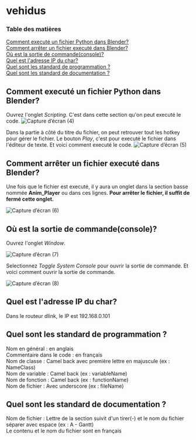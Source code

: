 # vehidus

### Table des matières  
[Comment executé un fichier Python dans Blender?](#header1)  
[Comment arrêter un fichier executé dans Blender?](#header2)   
[Où est la sortie de commande(console)?](#header3)    
[Quel est l'adresse IP du char?](#header4)    
[Quel sont les standard de programmation ?](#header5)    
[Quel sont les standard de documentation ?](#header6)    

<a name="header1"/>

## Comment executé un fichier Python dans Blender?
Ouvrez l'onglet _Scripting_. C'est dans cette section qu'on peut executé le code.
![Capture d’écran (4)](https://user-images.githubusercontent.com/56097666/138791605-bd43bd61-ea5f-447b-8f06-8492f32e7572.png)

Dans la partie à côté du titre du fichier, on peut retrouver tout les hotkey pour gérer le fichier. Le bouton _Play_, c'est pour executé le fichier dans l'éditeur de texte. Et voici comment executé le code.
![Capture d’écran (5)](https://user-images.githubusercontent.com/56097666/138791633-7465707a-e75f-45c5-8d4d-f9a2439948c2.png)

<a name="header2"/>

## Comment arrêter un fichier executé dans Blender?
Une fois que le fichier est executé, il y aura un onglet dans la section basse nommée **Anim_Player** ou dans ces lignes. **Pour arrêter le fichier, il suffit de fermé cette onglet.**

![Capture d’écran (6)](https://user-images.githubusercontent.com/56097666/138791644-45fb28aa-473c-465b-a21a-3443319de06c.png)

<a name="header3"/>

## Où est la sortie de commande(console)?
Ouvrez l'onglet _Window_.  

![Capture d’écran (7)](https://user-images.githubusercontent.com/56097666/138793011-cfe2c4bc-a349-411a-9036-6b7921be1b07.png)

Selectionnez _Toggle System Console_ pour ouvrir la sortie de commande. Et voici comment ouvrir la sortie de commande.

![Capture d’écran (8)](https://user-images.githubusercontent.com/56097666/138791778-ffb19423-60dd-457c-984b-22f09dd5850a.png)

<a name="header4"/>

## Quel est l'adresse IP du char?
Dans le routeur dlink, le IP est 192.168.0.101

<a name="header5"/>

## Quel sont les standard de programmation ?

Nom en général : en anglais\
Commentaire dans le code : en français\
Nom de classe : Camel back avec première lettre en majuscule (ex : NameClass)\
Nom de variable : Camel back (ex : variableName)\
Nom de fonction : Camel back (ex : functionName)\
Nom de fichier : Avec underscore (ex : fileName)

<a name="header6"/>

## Quel sont les standard de documentation ?

Nom de fichier : Lettre de la section suivit d'un tirer(-) et le nom du fichier séparer avec espace (ex : A - Gantt)\
Le contenu et le nom du fichier sont en français
